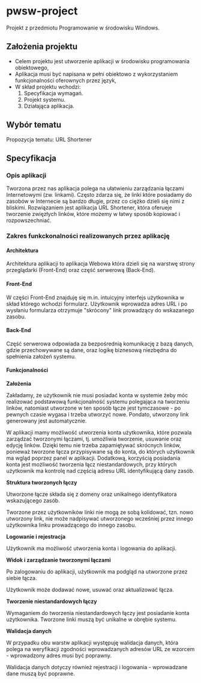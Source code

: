 # pwsw-project

Projekt z przedmiotu Programowanie w środowisku Windows.

## Założenia projektu

- Celem projektu jest utworzenie aplikacji w środowisku programowania obiektowego,
- Aplikacja musi być napisana w pełni obiektowo z wykorzystaniem funkcjonalności oferownych przez język,
- W skład projektu wchodzi: 
  1. Specyfikacja wymagań.
  2. Projekt systemu.
  3. Działająca aplikacja.
  
 
## Wybór tematu

Propozycja tematu: URL Shortener


## Specyfikacja

### Opis aplikacji

Tworzona przez nas aplikacja polega na ułatwieniu zarządzania łączami Internetowymi (zw. linkami). Często zdarza się, że linki które posiadamy do zasobów w Internecie są bardzo długie, przez co ciężko dzieli się nimi z bliskimi. Rozwiązaniem jest aplikacja URL Shortener, która oferueje tworzenie zwięzłych linków, które możemy w łatwy sposób kopiować i rozpowszechniać.

### Zakres funkckonalności realizowanych przez aplikację

#### Architektura

Architektura aplikacji to aplikacja Webowa która dzieli się na warstwę strony przeglądarki (Front-End) oraz część serwerową (Back-End).

#### Front-End

W części Front-End znajduję się m.in. intuicyjny interfejs użytkownika w skład którego wchodzi formularz. 
Użytkownik wprowadza adres URL i po wysłaniu formularza otrzymuje "skrócony" link prowadzący do wskazanego zasobu.

#### Back-End

Część serwerowa odpowiada za bezpośrednią komunikację z bazą danych, gdzie przechowywane są dane, oraz logikę biznesową niezbędna do spełnienia założeń systemu.

#### Funkcjonalności 

**Założenia**

Zakładamy, że użytkownik nie musi posiadać konta w systemie żeby móc realizować podstawową funkcjonalność systemu polegająca na tworzeniu linków, natomiast utworzone w ten sposób łącze jest tymczasowe - po pewnych czasie wygasa i trzeba utworzyć nowe. Pondato, utworzony link generowany jest automatycznie.

W aplikacji mamy możliwość utworzenia konta użytkownika, które pozwala zarządzać tworzonymi łączami, tj. umożliwia tworzenie, usuwanie oraz edycję linków. Dzięki temu nie trzeba zapamiętywać skrócnych linków, ponieważ tworzone łącza przypisywane są do konta, do których użytkownik ma wgląd poprzez panel w aplikacji. Dodatkową, korzyścią posiadania konta jest możliwość tworzenia łącz niestandardowych, przy których użytkownik ma kontrolę nad częścią adresu URL identyfikującą dany zasób.

**Struktura tworzonych łączy**

Utworzone łącze składa się z domeny oraz unikalnego identyfikatora wskazującego zasób.

Tworzone przez użytkowników linki nie mogą ze sobą kolidować, tzn. nowo utworzony link, nie może nadpisywać utworzonego wcześniej przez innego użytkownika linku prowadzącego do innego zasobu.

**Logowanie i rejestracja**

Użytkownik ma możliwość utworzenia konta i logowania do aplikacji.

**Widok i zarządzanie tworzonymi łączami**

Po zalogowaniu do aplikacji, użytkownik ma podgląd na utworzone przez siebie łącza.

Użytkownik może dodawać nowe, usuwać oraz aktualizować łącza.

**Tworzenie niestandardowych łączy**

Wymaganiem do tworzenia niestandardowych łączy jest posiadanie konta użytkownika. Tworzone linki muszą być unikalne w obrębie systemu.

**Walidacja danych**

W przypadku obu warstw aplikacji występuję walidacja danych, która polega na weryfikacji zgodności wprowadzanych adresów URL ze wzorcem - wprowadzony adres musi być poprawny. 

Walidacja danych dotyczy również rejestracji i logowania - wprowadzane dane muszą być poprawne.

